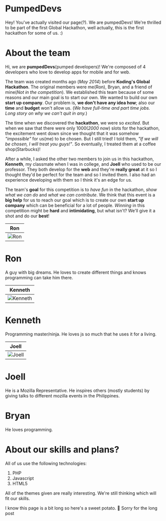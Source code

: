 PumpedDevs
================
Hey! You've actually visited our page(?). We are pumpedDevs! We're thrilled to be part of the first Global Hackathon, well actually, this is the first hackathon for some of us. :)


About the team
===========================
Hi, we are **pumpedDevs**(pumped developers)! We're composed of 4 developers who love to develop apps for mobile and for web.

The team was created months ago (*May 2014*) before **Koding's Global Hackathon**. The original members were me(Ron), Bryan, and a friend of mine(*Not in the competition*). We established this team because of some reasons and our main goal is to start our own. We wanted to build our own **start up company**. Our problem is, **we don't have any idea how**; also our **time** and **budget** won't allow us. (*We have full-time and part time jobs. Long story on why we can't quit in any.*)

The time when we discovered the **hackathon**, we were so *excited*. But when we saw that there were only 1000(*2000 now*) slots for the hackathon, the excitement went down since we thought that it was somehow *"impossible"* for us(me) to be chosen. But I still tried! I told them, *"If we will be chosen, I will treat you guys!"*. So eventually, I treated them at a coffee shop(Starbucks)!

After a while, I asked the other two members to join us in this hackathon, **Kenneth**, my classmate when I was in college, and **Joell** who used to be our professor. They both develop for the **web** and they're **really great** at it so I thought they'd be perfect for the team and so I invited them. I also had an experience developing with them so I think it's an edge for us.

The team's **goal** for this competition is to *have fun* in the hackathon, *show what we can do* and *what we can contribute*. We think that this event is a **big help** for us to reach our goal which is to create our own **start up company** which can be beneficial for a lot of people. *Winning* in this competition might be **hard** and **intimidating**, but what isn't? We'll give it a shot and do our **best**!

| Ron
|----|
| ![Ron](https://scontent-a-lax.xx.fbcdn.net/hphotos-xfa1/v/t1.0-9/10151312_733270496694140_278196519_n.jpg?oh=912a25cc17ea7d0fa9b6db4c021ea92d&oe=54FC4938)

Ron
=======
A guy with big dreams. He loves to create different things and knows programming can take him there.

| Kenneth
|----|
| ![Kenneth](https://scontent-a-lax.xx.fbcdn.net/hphotos-xaf1/t31.0-8/10834850_10202092548154885_1159607508883373889_o.jpg)

Kenneth
======
Programming master/ninja. He loves js so much that he uses it for a living.

| Joell
|----|
| ![Joell](https://scontent-b-lax.xx.fbcdn.net/hphotos-xap1/v/t1.0-9/7289_4915922027645_673549750_n.jpg?oh=66523be2c87e3f2b32c2e2a9b001a254&oe=551831F8)

Joell
======
He is a Mozilla Representative. He inspires others (mostly students) by giving talks to different mozilla events in the Philippines.

Bryan
======
He loves programming.

About our skills and plans?
=======
All of us use the following technologies:

1. PHP
2. Javascript
3. HTML5

All of the themes given are really interesting. We're still thinking which will fit our skills.

I know this page is a bit long so here's a sweet potato. :sweet_potato: Sorry for the long post
